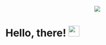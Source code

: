 <div align="center">
 <img src="https://user-images.githubusercontent.com/91760679/180846955-871a1413-5237-4a5a-b2d0-54bd67a83874.png">
</div>


# Hello, there! <img src="https://raw.githubusercontent.com/MartinHeinz/MartinHeinz/master/wave.gif" width="30px" height="30px" />

<!--
**guilopreti/guilopreti** is a ✨ _special_ ✨ repository because its `README.md` (this file) appears on your GitHub profile.

Here are some ideas to get you started:

- 🔭 I’m currently working on ...
- 🌱 I’m currently learning ...
- 👯 I’m looking to collaborate on ...
- 🤔 I’m looking for help with ...
- 💬 Ask me about ...
- 📫 How to reach me: ...
- 😄 Pronouns: ...
- ⚡ Fun fact: ...
-->
